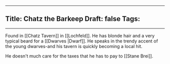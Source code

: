 
---
Title: Chatz the Barkeep
Draft: false
Tags:
  - 
---


Found in [[Chatz Tavern]] in [[Lochfeld]]. He has blonde hair and a very typical beard for a [[Dwarves |Dwarf]]. He speaks in the trendy accent of the young dwarves-and his tavern is quickly becoming a local hit. 

He doesn't much care for the taxes that he has to pay to [[Stane Brei]].  
